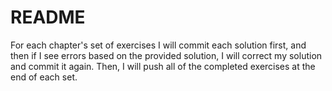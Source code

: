# README #

For each chapter's set of exercises I will commit each solution first, and then if I see errors based on the provided solution, I will correct my solution and commit it again. Then, I will push all of the completed exercises at the end of each set.